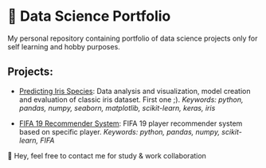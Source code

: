 # :orange_book: Data Science Portfolio
My personal repository containing portfolio of data science projects only for self learning and hobby purposes.

##  Projects:

- [Predicting Iris Species](https://github.com/renanfe/data-science-portfolio/blob/master/ds-iris/ds-iris.ipynb): Data analysis and visualization, model creation and evaluation of classic iris dataset. First one ;).
*Keywords: python, pandas, numpy, seaborn, matplotlib, scikit-learn, keras, iris* 

- [FIFA 19 Recommender System](https://github.com/renanfe/data-science-portfolio/blob/master/ds-fifa-19/fifa-19.ipynb): FIFA 19 player recommender system based on specific player.
*Keywords: python, pandas, numpy, scikit-learn, FIFA* 

:speech_balloon: Hey, feel free to contact me for study & work collaboration

